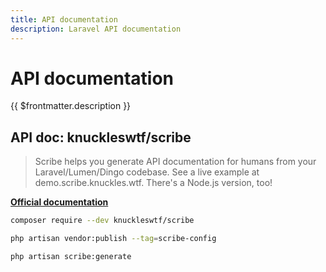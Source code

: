```yaml
---
title: API documentation
description: Laravel API documentation
---
```


# API documentation

{{ $frontmatter.description }}

## API doc: knuckleswtf/scribe

> Scribe helps you generate API documentation for humans from your Laravel/Lumen/Dingo codebase. See a live example at demo.scribe.knuckles.wtf. There's a Node.js version, too!

[**Official documentation**](https://scribe.knuckles.wtf/laravel/)

```sh
composer require --dev knuckleswtf/scribe
```

```sh
php artisan vendor:publish --tag=scribe-config
```

```sh
php artisan scribe:generate
```
